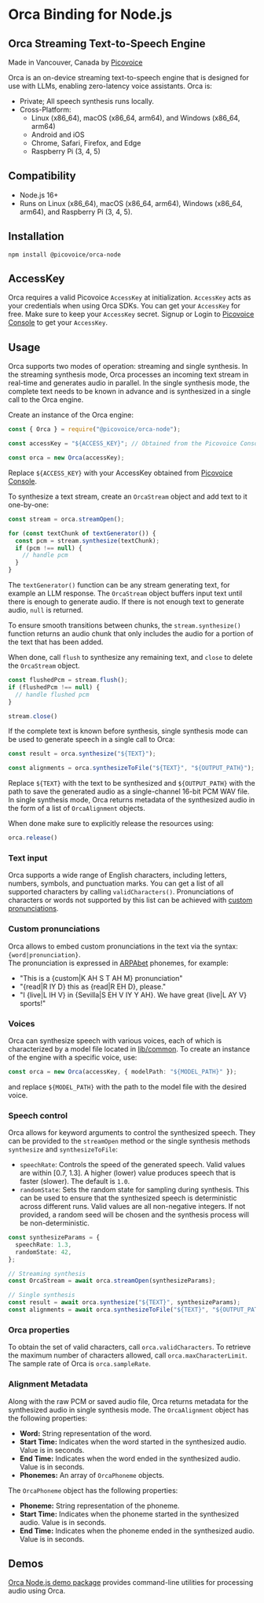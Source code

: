 # Orca Binding for Node.js

## Orca Streaming Text-to-Speech Engine

Made in Vancouver, Canada by [Picovoice](https://picovoice.ai)

Orca is an on-device streaming text-to-speech engine that is designed for use with LLMs, enabling zero-latency
voice assistants. Orca is:

- Private; All speech synthesis runs locally.
- Cross-Platform:
    - Linux (x86_64), macOS (x86_64, arm64), and Windows (x86_64, arm64)
    - Android and iOS
    - Chrome, Safari, Firefox, and Edge
    - Raspberry Pi (3, 4, 5)

## Compatibility

- Node.js 16+
- Runs on Linux (x86_64), macOS (x86_64, arm64), Windows (x86_64, arm64), and Raspberry Pi (3, 4, 5).

## Installation

```console
npm install @picovoice/orca-node
```

## AccessKey

Orca requires a valid Picovoice `AccessKey` at initialization. `AccessKey` acts as your credentials when using Orca
SDKs.
You can get your `AccessKey` for free. Make sure to keep your `AccessKey` secret.
Signup or Login to [Picovoice Console](https://console.picovoice.ai/) to get your `AccessKey`.

## Usage

Orca supports two modes of operation: streaming and single synthesis.
In the streaming synthesis mode, Orca processes an incoming text stream in real-time and generates audio in parallel.
In the single synthesis mode, the complete text needs to be known in advance and is synthesized in a single call to
the Orca engine.

Create an instance of the Orca engine:

```typescript
const { Orca } = require("@picovoice/orca-node");

const accessKey = "${ACCESS_KEY}"; // Obtained from the Picovoice Console (https://console.picovoice.ai/)

const orca = new Orca(accessKey);
```

Replace `${ACCESS_KEY}` with your AccessKey obtained from [Picovoice Console](https://console.picovoice.ai/).

To synthesize a text stream, create an `OrcaStream` object and add text to it one-by-one:

```typescript
const stream = orca.streamOpen();

for (const textChunk of textGenerator()) {
  const pcm = stream.synthesize(textChunk);
  if (pcm !== null) {
    // handle pcm
  }
}
```

The `textGenerator()` function can be any stream generating text, for example an LLM response.
The `OrcaStream` object buffers input text until there is enough to generate audio. If there is not enough text to
generate
audio, `null` is returned.

To ensure smooth transitions between chunks, the `stream.synthesize()` function returns an audio chunk that only
includes the audio for a portion of the text that has been added.

When done, call `flush` to synthesize any remaining text, and `close` to delete the `OrcaStream` object.

```typescript
const flushedPcm = stream.flush();
if (flushedPcm !== null) {
  // handle flushed pcm
}

stream.close()
```

If the complete text is known before synthesis, single synthesis mode can be used to generate speech in a single call to
Orca:

```typescript
const result = orca.synthesize("${TEXT}");

const alignments = orca.synthesizeToFile("${TEXT}", "${OUTPUT_PATH}");
```

Replace `${TEXT}` with the text to be synthesized and `${OUTPUT_PATH}` with the path to save the generated audio as a
single-channel 16-bit PCM WAV file.
In single synthesis mode, Orca returns metadata of the synthesized audio in the form of a list of `OrcaAlignment`
objects.

When done make sure to explicitly release the resources using:

```typescript
orca.release()
```

### Text input

Orca supports a wide range of English characters, including letters, numbers, symbols, and punctuation marks. 
You can get a list of all supported characters by calling `validCharacters()`.
Pronunciations of characters or words not supported by this list can be achieved with
[custom pronunciations](#custom-pronunciations).

### Custom pronunciations

Orca allows to embed custom pronunciations in the text via the syntax: `{word|pronunciation}`.\
The pronunciation is expressed in [ARPAbet](https://en.wikipedia.org/wiki/ARPABET) phonemes, for example:

- "This is a {custom|K AH S T AH M} pronunciation"
- "{read|R IY D} this as {read|R EH D}, please."
- "I {live|L IH V} in {Sevilla|S EH V IY Y AH}. We have great {live|L AY V} sports!"

### Voices

Orca can synthesize speech with various voices, each of which is characterized by a model file located
in [lib/common](https://github.com/Picovoice/orca/tree/main/lib/common).
To create an instance of the engine with a specific voice, use:

```typescript
const orca = new Orca(accessKey, { modelPath: "${MODEL_PATH}" });
```

and replace `${MODEL_PATH}` with the path to the model file with the desired voice.

### Speech control

Orca allows for keyword arguments to control the synthesized speech. They can be provided to the `streamOpen`
method or the single synthesis methods `synthesize` and `synthesizeToFile`:

- `speechRate`: Controls the speed of the generated speech. Valid values are within [0.7, 1.3]. A higher (lower) value
  produces speech that is faster (slower). The default is `1.0`.
- `randomState`: Sets the random state for sampling during synthesis. This can be used to ensure that the synthesized
  speech is deterministic across different runs. Valid values are all non-negative integers. If not provided, a random
  seed will be chosen and the synthesis process will be non-deterministic.

```typescript
const synthesizeParams = {
  speechRate: 1.3,
  randomState: 42,
};

// Streaming synthesis
const OrcaStream = await orca.streamOpen(synthesizeParams);

// Single synthesis
const result = await orca.synthesize("${TEXT}", synthesizeParams);
const alignments = await orca.synthesizeToFile("${TEXT}", "${OUTPUT_PATH}", synthesizeParams);
```

### Orca properties

To obtain the set of valid characters, call `orca.validCharacters`.
To retrieve the maximum number of characters allowed, call `orca.maxCharacterLimit`.
The sample rate of Orca is `orca.sampleRate`.

### Alignment Metadata

Along with the raw PCM or saved audio file, Orca returns metadata for the synthesized audio in single synthesis mode.
The `OrcaAlignment` object has the following properties:

- **Word:** String representation of the word.
- **Start Time:** Indicates when the word started in the synthesized audio. Value is in seconds.
- **End Time:** Indicates when the word ended in the synthesized audio. Value is in seconds.
- **Phonemes:** An array of `OrcaPhoneme` objects.

The `OrcaPhoneme` object has the following properties:

- **Phoneme:** String representation of the phoneme.
- **Start Time:** Indicates when the phoneme started in the synthesized audio. Value is in seconds.
- **End Time:** Indicates when the phoneme ended in the synthesized audio. Value is in seconds.

## Demos

[Orca Node.js demo package](https://www.npmjs.com/package/@picovoice/orca-node-demo) provides command-line utilities for
processing audio using Orca.
